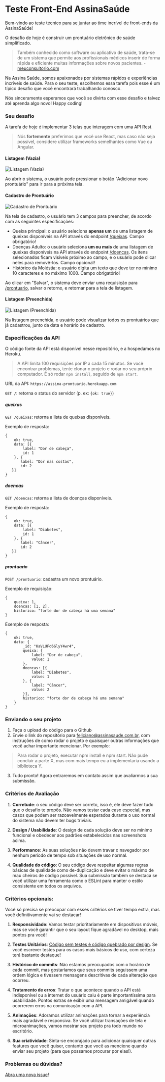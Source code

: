 # Teste Front-End AssinaSaúde

Bem-vindo ao teste técnico para se juntar ao time incrível de front-ends da AssinaSaúde!

O desafio de hoje é construir um prontuário eletrônico de saúde simplificado.

> Também conhecido como software ou aplicativo de saúde, trata-se de um sistema que permite aos profissionais médicos inserir de forma rápida e eficiente muitas informações sobre novos pacientes. - [meuconsultorio.com](https://www.meuconsultorio.com/blog/o-que-e-prontuario-eletronico/)

Na Assina Saúde, somos apaixonados por sistemas rápidos e experiências incríveis de saúde.
Para o seu teste, escolhemos essa tarefa pois esse é um típico desafio que você encontrará trabalhando conosco.

Nós sinceramente esperamos que você se divirta com esse desafio e talvez até aprenda algo novo! Happy coding!

### Seu desafio

A tarefa de hoje é implementar 3 telas que interagem com uma API Rest.

> Nós **fortemente** preferimos que você use React, mas caso não seja possível, considere utilizar frameworks semelhantes como Vue ou Angular.

#### Listagem (Vazia)

![Listagem (Vazia)](/images/prontuario-vazio.png?raw=true "Listagem (Vazia)")

Ao abrir o sistema, o usuário pode pressionar o botão "Adicionar novo prontuário" para ir para a próxima tela.

#### Cadastro de Prontuário

![Cadastro de Prontuário](/images/prontuario-anamnese.png?raw=true "Cadastro de Prontuário")

Na tela de cadastro, o usuário tem 3 campos para preencher, de acordo com as seguintes especificações:

- Queixa principal: o usuário seleciona **apenas um** de uma listagem de queixas disponíveis na API através do endpoint [/queixas](#queixas). Campo obrigatório!
- Doenças Adulto: o usuário seleciona **um ou mais** de uma listagem de queixas disponíveis na API através do endpoint [/doencas](#doencas).
Os itens selecionados ficam visíveis próximo ao campo, e o usuário pode clicar neles para removê-los. Campo opcional!
- Histórico da Moléstia: o usuário digita um texto que deve ter no mínimo 10 caracteres e no máximo 1000. Campo obrigatório!

Ao clicar em "Salvar", o sistema deve enviar uma requisição para [/prontuario](#prontuario), salvar o retorno, e retornar para a tela de listagem.

#### Listagem (Preenchida)

![Listagem (Preenchida)](/images/prontuario-preenchido.png?raw=true "Listagem (Preenchida)")

Na listagem preenchida, o usuário pode visualizar todos os prontuários que já cadastrou, junto da data e horário de cadastro.

### Especificações da API

O código fonte da API está disponível nesse repositório, e a hospedamos no Heroku.

> A API limita 100 requisições por IP a cada 15 minutos. Se você encontrar problemas, tente clonar o projeto e rodar no seu próprio computador. É só rodar `npm install`, seguido de `npm start`.

URL da API: `https://assina-prontuario.herokuapp.com`

`GET /`: retorna o status do servidor (p. ex: `{ok: true}`) 

##### queixas
`GET /queixas`: retorna a lista de queixas disponíveis.

Exemplo de resposta: 
```
{
    ok: true,
    data: [{
        label: "Dor de cabeça",
        id: 1
    }, {
       label: "Dor nas costas",
       id: 2
   }]
}
```

##### doencas
`GET /doencas`: retorna a lista de doenças disponíveis.

Exemplo de resposta: 
```
{
    ok: true,
    data: [{
        label: "Diabetes",
        id: 1
    }, {
       label: "Câncer",
       id: 2
   }]
}
```

##### prontuario
`POST /prontuario`: cadastra um novo prontuário.

Exemplo de requisição:
```
{
    queixa: 1,
    doencas: [1, 2],
    historico: "forte dor de cabeça há uma semana"
}
```

Exemplo de resposta: 
```
{
    ok: true,
    data: {
        _id: "KaVLUFd6GlyY4wr4",
        queixa: {
            label: "Dor de cabeça",
            value: 1
        },
        doencas: [{
            label: "Diabetes",
            value: 1
        }, {
            label: "Câncer",
            value: 2
        }],
        historico: "forte dor de cabeça há uma semana"
    }
}
```

### Enviando o seu projeto

1. Faça o upload do código para o Github
2. Envie o link do repositório para feliciano@assinasaude.com.br, com instruções de como rodar o projeto e quaisquer outras informações que você achar importante mencionar.
Por exemplo:

> Para rodar o projeto, executar npm install e npm start. Não pude concluir a parte X, mas com mais tempo eu a implementaria usando a biblioteca Y.

3. Tudo pronto! Agora entraremos em contato assim que avaliarmos a sua submissão.

### Critérios de Avaliação

1. **Corretude**: o seu código deve ser correto, isso é, ele deve fazer tudo que o desafio te propôs.
Não vamos testar cada caso especial, mas casos que podem ser razoavelmente esperados durante o uso normal do sistema não devem ter bugs triviais.

2. **Design / Usabilidade**: O design de cada solução deve ser no mínimo funcional e obedecer aos padrões estabelecidos nas screenshots acima.

3. **Performance**: As suas soluções não devem travar o navegador por nenhum período de tempo sob situações de uso normal.

4. **Qualidade do código**: O seu código deve respeitar algumas regras básicas de qualidade como de-duplicação e deve evitar o máximo de mau cheiros de código possível.
Sua submissão também se destaca se você utilizar uma ferramenta como o ESLint para manter o estilo consistente em todos os arquivos.

### Critérios opcionais:

Você só precisa se preocupar com esses critérios se tiver tempo extra, mas você definitivamente vai se destacar!

1. **Responsividade**: Vamos testar prioritariamente em dispositivos móveis, mas se você garantir que o seu layout fique agradável no desktop, mais pontos pra você!

2. **Testes Unitários**: [Código sem testes é código quebrado por design](https://jacobian.org/2009/apr/15/django-apps-with-buildout/). Se você escrever testes para os casos mais básicos de uso, com certeza terá bastante destaque!

3. **Histórico de commits**: Não estamos preocupados com o horário de cada commit, mas gostaríamos que seus commits seguissem uma ordem lógica e tivessem mensagens descritivas de cada alteração que ocorreu.

4. **Tratamento de erros**: Tratar o que acontece quando a API está indisponível ou a internet do usuário caiu é parte importantíssima para usabilidade. Pontos extras se exibir uma mensagem amigável quando ocorrerem erros na comunicação com a API.

5. **Animações**: Adoramos utilizar animações para tornar a experiência mais agradável e responsiva. Se você utilizar transações de tela e microanimações, vamos mostrar seu projeto pra todo mundo no escritório.

6. **Sua criatividade**: Sinta-se encorajado para adicionar quaisquer outras features que você quiser, contanto que você as mencione quando enviar seu projeto (para que possamos procurar por elas!).

### Problemas ou dúvidas?

[Abra uma nova issue](/issues)!
